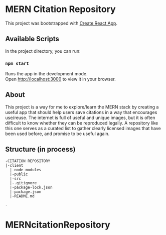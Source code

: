 # MERN Citation Repository

This project was bootstrapped with [Create React App](https://github.com/facebook/create-react-app).

## Available Scripts

In the project directory, you can run:

### `npm start`

Runs the app in the development mode.\
Open [http://localhost:3000](http://localhost:3000) to view it in your browser.

## About

This project is a way for me to explore/learn the MERN stack by creating a useful app that should help users save citations in a way that encourages use/reuse. 
The internet is full of useful and unique images, but it is often difficult to know whether they can be reproduced legally.  A repository like this one serves as a curated list to gather clearly licensed images that have been used before, and promise to be useful again.  

## Structure (in process)
~~~
-CITATION REPOSITORY
|-client
  |-node-modules
  |-public
  |-src
  |-.gitignore
  |-package-lock.json
  |-package.json
  |-README.md

~~~

    -

# MERNcitationRepository
